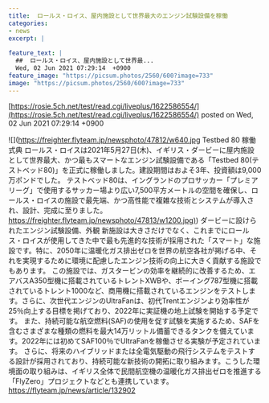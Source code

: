 ```yaml
---
title:  ロールス・ロイス、屋内施設として世界最大のエンジン試験設備を稼働  
categories:
- news
excerpt: |
  
feature_text: |
  ##  ロールス・ロイス、屋内施設として世界最...
  Wed, 02 Jun 2021 07:29:14  +0900
feature_image: "https://picsum.photos/2560/600?image=733"
image: "https://picsum.photos/2560/600?image=733"
---
```


[https://rosie.5ch.net/test/read.cgi/liveplus/1622586554/](https://rosie.5ch.net/test/read.cgi/liveplus/1622586554/)
posted on Wed, 02 Jun 2021 07:29:14  +0900

<!--more-->

![](https://freighter.flyteam.jp/newsphoto/47812/w640.jpg Testbed 80 稼働式典 ロールス・ロイスは2021年5月27日(木)、イギリス・ダービーに屋内施設として世界最大、かつ最もスマートなエンジン試験設備である「Testbed 80(テストベッド80)」を正式に稼働しました。建設期間はおよそ3年、投資額は9,000万ポンドでした。 テストベッド80は、イングランドのプロサッカー「プレミアリーグ」で使用するサッカー場より広い7,500平方メートルの空間を確保し、ロールス・ロイスの施設で最先端、かつ高性能で複雑な技術とシステムが導入され、設計、完成に至りました。 [https://freighter.flyteam.jp/newsphoto/47813/w1200.jpg)](https://freighter.flyteam.jp/newsphoto/47813/w1200.jpg)) ダービーに設けられたエンジン試験設備、外観 新施設は大きさだけでなく、これまでにロールス・ロイスが使用してきた中で最も先進的な技術が採用された「スマート」な施設です。特に、2050年に温暖化ガス排出ゼロを世界の航空各社が掲げる中、それを実現するために環境に配慮したエンジン技術の向上に大きく貢献する施設でもあります。 この施設では、ガスタービンの効率を継続的に改善するため、エアバスA350型機に搭載されているトレントXWBや、ボーイング787型機に搭載されているトレント1000など、商用機に搭載されているエンジンをテストします。さらに、次世代エンジンのUltraFanは、初代Trentエンジンより効率性が25％向上する目標を掲げており、2022年に実証機の地上試験を開始する予定です。 また、持続可能な航空燃料(SAF)の使用を促す試験を実施するため、SAFを含むさまざまな種類の燃料を最大14万リットル備蓄できるタンクを備えています。2022年には初めてSAF100％でUltraFanを稼働させる実験が予定されています。 さらに、将来のハイブリッドまたは全電気駆動の飛行システムをテストする設計が採用されており、持続可能な新技術の開拓に取り組みます。こうした環境面の取り組みは、イギリス全体で民間航空機の温暖化ガス排出ゼロを推進する「FlyZero」プロジェクトなどとも連携しています。 https://flyteam.jp/news/article/132902
